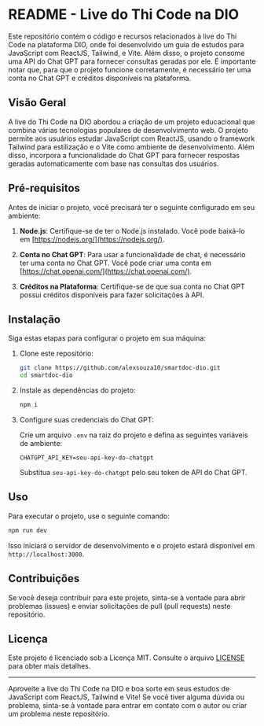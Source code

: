 # README - Live do Thi Code na DIO


Este repositório contém o código e recursos relacionados à live do Thi Code na plataforma DIO, onde foi desenvolvido um guia de estudos para JavaScript com ReactJS, Tailwind, e Vite. Além disso, o projeto consome uma API do Chat GPT para fornecer consultas geradas por ele. É importante notar que, para que o projeto funcione corretamente, é necessário ter uma conta no Chat GPT e créditos disponíveis na plataforma.

## Visão Geral

A live do Thi Code na DIO abordou a criação de um projeto educacional que combina várias tecnologias populares de desenvolvimento web. O projeto permite aos usuários estudar JavaScript com ReactJS, usando o framework Tailwind para estilização e o Vite como ambiente de desenvolvimento. Além disso, incorpora a funcionalidade do Chat GPT para fornecer respostas geradas automaticamente com base nas consultas dos usuários.

## Pré-requisitos

Antes de iniciar o projeto, você precisará ter o seguinte configurado em seu ambiente:

1. **Node.js**: Certifique-se de ter o Node.js instalado. Você pode baixá-lo em [https://nodejs.org/](https://nodejs.org/).

2. **Conta no Chat GPT**: Para usar a funcionalidade de chat, é necessário ter uma conta no Chat GPT. Você pode criar uma conta em [https://chat.openai.com/](https://chat.openai.com/).

3. **Créditos na Plataforma**: Certifique-se de que sua conta no Chat GPT possui créditos disponíveis para fazer solicitações à API.

## Instalação

Siga estas etapas para configurar o projeto em sua máquina:

1. Clone este repositório:

   ```bash
   git clone https://github.com/alexsouza10/smartdoc-dio.git
   cd smartdoc-dio
   ```

2. Instale as dependências do projeto:

   ```bash
   npm i
   ```

3. Configure suas credenciais do Chat GPT:

   Crie um arquivo `.env` na raiz do projeto e defina as seguintes variáveis de ambiente:

   ```env
   CHATGPT_API_KEY=seu-api-key-do-chatgpt
   ```

   Substitua `seu-api-key-do-chatgpt` pelo seu token de API do Chat GPT.

## Uso

Para executar o projeto, use o seguinte comando:

```bash
npm run dev
```

Isso iniciará o servidor de desenvolvimento e o projeto estará disponível em `http://localhost:3000`.

## Contribuições

Se você deseja contribuir para este projeto, sinta-se à vontade para abrir problemas (issues) e enviar solicitações de pull (pull requests) neste repositório.

## Licença

Este projeto é licenciado sob a Licença MIT. Consulte o arquivo [LICENSE](LICENSE) para obter mais detalhes.

---

Aproveite a live do Thi Code na DIO e boa sorte em seus estudos de JavaScript com ReactJS, Tailwind e Vite! Se você tiver alguma dúvida ou problema, sinta-se à vontade para entrar em contato com o autor ou criar um problema neste repositório.